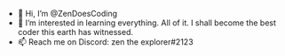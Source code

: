 - 👋 Hi, I’m @ZenDoesCoding
- 👀 I’m interested in learning everything. All of it. I shall become the best coder this earth has witnessed. 
- 📫 Reach me on Discord: zen the explorer#2123
